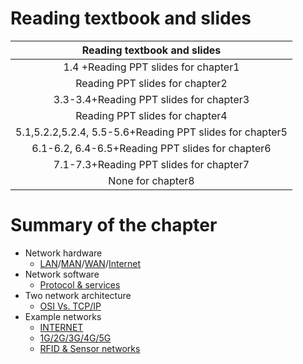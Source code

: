 # Reading textbook and slides
| Reading textbook and slides |
|:----:|
| 1.4 +Reading PPT slides for chapter1 |
| Reading PPT slides for chapter2 |
| 3.3-3.4+Reading PPT slides for chapter3 |
| Reading PPT slides for chapter4 |
| 5.1,5.2.2,5.2.4, 5.5-5.6+Reading PPT slides for chapter5 |
| 6.1-6.2, 6.4-6.5+Reading PPT slides for chapter6 |
| 7.1-7.3+Reading PPT slides for chapter7 |
| None for chapter8 |

# Summary of the chapter
- Network hardware 
    - [LAN](https://github.com/cky008/note-nuist/blob/main/computer_network/1.2_Network_Hardware.md#121-local-area-networks-%E5%B1%80%E5%9F%9F%E7%BD%91)/[MAN](https://github.com/cky008/note-nuist/blob/main/computer_network/1.2_Network_Hardware.md#122-metropolitan-area-networks-%E5%9F%8E%E5%9F%9F%E7%BD%91)/[WAN](https://github.com/cky008/note-nuist/blob/main/computer_network/1.2_Network_Hardware.md#123-wide-area-networks-%E5%B9%BF%E5%9F%9F%E7%BD%91)/[Internet](https://github.com/cky008/note-nuist/blob/main/computer_network/1.2_Network_Hardware.md#125-internetworks-%E7%BD%91%E9%99%85%E4%BA%92%E8%81%94)
- Network software
    - [Protocol & services](https://github.com/cky008/note-nuist/blob/main/computer_network/1.3_Network_Software.md#131-protocol-hierarchies%E5%8D%8F%E8%AE%AE%E5%B1%82%E6%AC%A1)
- Two network architecture
    - [OSI Vs. TCP/IP](https://github.com/cky008/note-nuist/blob/main/computer_network/1.4_Reference_Models_%E9%87%8D%E7%82%B9_.md#143-comparing-osi-and-tcpip-models)
- Example networks
    - [INTERNET](https://github.com/cky008/note-nuist/blob/main/computer_network/1.5_Example_Networks.md#151-internet)
    - [1G/2G/3G/4G/5G](https://github.com/cky008/note-nuist/blob/main/computer_network/1.5_Example_Networks.md#152-third-generation-mobile-phone-networks)
    - [RFID & Sensor networks](https://github.com/cky008/note-nuist/blob/main/computer_network/1.5_Example_Networks.md#154-rfid-and-sensor-networks)
